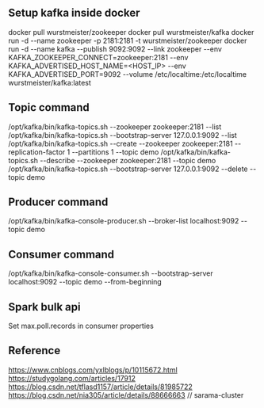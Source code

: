 ## Setup kafka inside docker
docker pull wurstmeister/zookeeper
docker pull wurstmeister/kafka
docker run -d --name zookeeper -p 2181:2181 -t wurstmeister/zookeeper
docker run -d --name kafka --publish 9092:9092 --link zookeeper --env KAFKA_ZOOKEEPER_CONNECT=zookeeper:2181 --env KAFKA_ADVERTISED_HOST_NAME=<HOST_IP> --env KAFKA_ADVERTISED_PORT=9092 --volume /etc/localtime:/etc/localtime wurstmeister/kafka:latest

## Topic command
/opt/kafka/bin/kafka-topics.sh --zookeeper zookeeper:2181 --list
/opt/kafka/bin/kafka-topics.sh --bootstrap-server 127.0.0.1:9092 --list
/opt/kafka/bin/kafka-topics.sh  --create --zookeeper zookeeper:2181 --replication-factor 1 --partitions 1 --topic demo
/opt/kafka/bin/kafka-topics.sh  --describe --zookeeper zookeeper:2181 --topic demo
/opt/kafka/bin/kafka-topics.sh --bootstrap-server 127.0.0.1:9092 --delete --topic demo

## Producer command
/opt/kafka/bin/kafka-console-producer.sh --broker-list localhost:9092 --topic demo

## Consumer command
/opt/kafka/bin/kafka-console-consumer.sh --bootstrap-server localhost:9092 --topic demo --from-beginning

## Spark bulk api
Set max.poll.records in consumer properties

## Reference
https://www.cnblogs.com/yxlblogs/p/10115672.html
https://studygolang.com/articles/17912
https://blog.csdn.net/tflasd1157/article/details/81985722
https://blog.csdn.net/nia305/article/details/88666663    // sarama-cluster